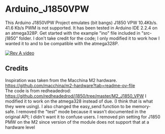 # Arduino_J1850VPW
This Arduino J1850VPW Project emulates (bit bangs) J1850 VPW 10.4Kb/s.  41.6 Kb/s PWM is not supported. It has been tested in Arduino IDE 2.2.4 on an atmega328P. Get started with the example "ino" file included in "src-j1850" folder. I don't take credit for the code; I only modified it to work how I wanted it to and to be compatible with the atmega328P.<BR>

[![Rev A video](https://img.youtube.com/vi/p6Xc6BmUCeE/0.jpg)](https://www.youtube.com/watch?v=p6Xc6BmUCeE)


## Credits
Inspiration was taken from the Macchina M2 hardware. https://github.com/macchina/m2-hardware?tab=readme-ov-file <br>
The code is from redheadedrod: https://github.com/redheadedrod/j1850/tree/master/M2_J1850_VPW I modified it to work on the atmega328 instead of due. (I think that is what they were using). I also changed the easy_send function to be memory-safe. I removed the "test" mode because it wasn't documented in the original API; I didn't want it to confuse users. I removed pin setting for J1850 PMW on the M2 since version of the module does not support that at a hardware level <br>

